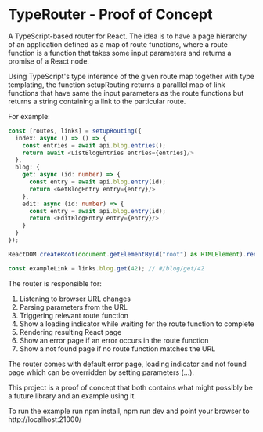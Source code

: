 # TypeRouter - Proof of Concept

A TypeScript-based router for React. The idea is to have a page hierarchy of an application defined as a map of route functions,
where a route function is a function that takes some input parameters and returns a promise of a React node.

Using TypeScript's type inference of the given route map together with type templating, the function setupRouting returns a paralllel map of link functions that have same the input parameters as the route functions but returns a string containing a link to the particular route.

For example:

```typescript
const [routes, links] = setupRouting({
  index: async () => () => {
    const entries = await api.blog.entries();
    return await <ListBlogEntries entries={entries}/>
  },
  blog: {
    get: async (id: number) => {
      const entry = await api.blog.entry(id);
      return <GetBlogEntry entry={entry}/>
    },
    edit: async (id: number) => {
      const entry = await api.blog.entry(id);
      return <EditBlogEntry entry={entry}/>
    }
  }
});

ReactDOM.createRoot(document.getElementById("root") as HTMLElement).render(<TypeRouter routes={routes} />);

const exampleLink = links.blog.get(42); // #/blog/get/42
```

The router is responsible for:

1. Listening to browser URL changes
2. Parsing parameters from the URL
3. Triggering relevant route function
4. Show a loading indicator while waiting for the route function to complete
5. Rendering resulting React page
6. Show an error page if an error occurs in the route function
7. Show a not found page if no route function matches the URL

The router comes with default error page, loading indicator and not found page which can be overridden by setting parameters (...).

This project is a proof of concept that both contains what might possibly be a future library and an example using it.

To run the example run npm install, npm run dev and point your browser to http://localhost:21000/
